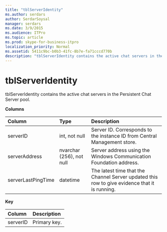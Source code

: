 ```yaml
---
title: "tblServerIdentity"
ms.author: serdars
author: SerdarSoysal
manager: serdars
ms.date: 3/9/2015
ms.audience: ITPro
ms.topic: article
ms.prod: skype-for-business-itpro
localization_priority: Normal
ms.assetid: 5411c9bc-b0b3-41fc-8b7e-fa71cccd770b
description: "tblServerIdentity contains the active chat servers in the Persistent Chat Server pool."
---
```


# tblServerIdentity
 
tblServerIdentity contains the active chat servers in the Persistent Chat Server pool.
  
**Columns**

|**Column**|**Type**|**Description**|
|:-----|:-----|:-----|
|serverID  <br/> |int, not null  <br/> |Server ID. Corresponds to the instance ID from Central Management store.  <br/> |
|serverAddress  <br/> |nvarchar (256), not null  <br/> |Server address using the Windows Communication Foundation address.  <br/> |
|serverLastPingTime  <br/> |datetime  <br/> |The latest time that the Channel Server updated this row to give evidence that it is running.  <br/> |
   
**Key**

|**Column**|**Description**|
|:-----|:-----|
|serverID  <br/> |Primary key.  <br/> |
   

